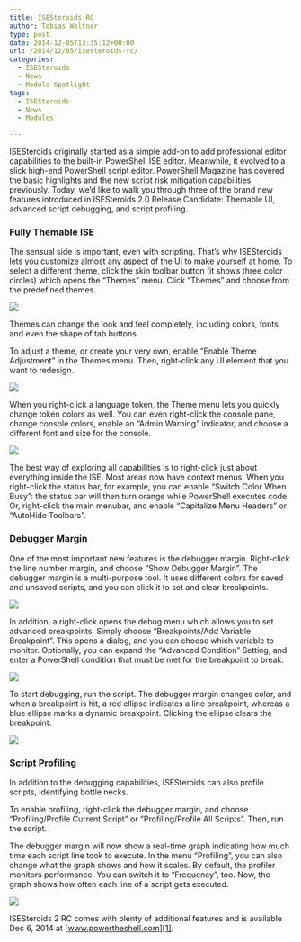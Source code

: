 ```yaml
---
title: ISESteroids RC
author: Tobias Weltner
type: post
date: 2014-12-05T13:35:12+00:00
url: /2014/12/05/isesteroids-rc/
categories:
  - ISESteroids
  - News
  - Module Spotlight
tags:
  - ISESteroids
  - News
  - Modules

---
```

ISESteroids originally started as a simple add-on to add professional editor capabilities to the built-in PowerShell ISE editor. Meanwhile, it evolved to a slick high-end PowerShell script editor. PowerShell Magazine has covered the basic highlights and the new script risk mitigation capabilities previously. Today, we’d like to walk you through three of the brand new features introduced in ISESteroids 2.0 Release Candidate: Themable UI, advanced script debugging, and script profiling.

### Fully Themable ISE

The sensual side is important, even with scripting. That’s why ISESteroids lets you customize almost any aspect of the UI to make yourself at home. To select a different theme, click the skin toolbar button (it shows three color circles) which opens the “Themes” menu. Click “Themes” and choose from the predefined themes.

![](/images/ISESteroids_RC_image_01.png)

Themes can change the look and feel completely, including colors, fonts, and even the shape of tab buttons.

To adjust a theme, or create your very own, enable “Enable Theme Adjustment” in the Themes menu. Then, right-click any UI element that you want to redesign.

![](/images/ISESteroids_RC_image_02-300x177.png)

When you right-click a language token, the Theme menu lets you quickly change token colors as well. You can even right-click the console pane, change console colors, enable an “Admin Warning” indicator, and choose a different font and size for the console.

![](/images/ISESteroids_RC_image_03-300x69.png)

The best way of exploring all capabilities is to right-click just about everything inside the ISE. Most areas now have context menus. When you right-click the status bar, for example, you can enable “Switch Color When Busy”: the status bar will then turn orange while PowerShell executes code. Or, right-click the main menubar, and enable “Capitalize Menu Headers” or “AutoHide Toolbars”.

### Debugger Margin

One of the most important new features is the debugger margin. Right-click the line number margin, and choose “Show Debugger Margin”. The debugger margin is a multi-purpose tool. It uses different colors for saved and unsaved scripts, and you can click it to set and clear breakpoints.

![](/images/ISESteroids_RC_image_04-300x143.png)

In addition, a right-click opens the debug menu which allows you to set advanced breakpoints. Simply choose “Breakpoints/Add Variable Breakpoint”. This opens a dialog, and you can choose which variable to monitor. Optionally, you can expand the “Advanced Condition” Setting, and enter a PowerShell condition that must be met for the breakpoint to break.

![](/images/ISESteroids_RC_image_05.png)

To start debugging, run the script. The debugger margin changes color, and when a breakpoint is hit, a red ellipse indicates a line breakpoint, whereas a blue ellipse marks a dynamic breakpoint. Clicking the ellipse clears the breakpoint.

![](/images/ISESteroids_RC_image_06-300x182.png)

### Script Profiling

In addition to the debugging capabilities, ISESteroids can also profile scripts, identifying bottle necks.

To enable profiling, right-click the debugger margin, and choose “Profiling/Profile Current Script” or “Profiling/Profile All Scripts”. Then, run the script.

The debugger margin will now show a real-time graph indicating how much time each script line took to execute. In the menu “Profiling”, you can also change what the graph shows and how it scales. By default, the profiler monitors performance. You can switch it to “Frequency”, too. Now, the graph shows how often each line of a script gets executed.

![](/images/ISESteroids_RC_image_07.png)

ISESteroids 2 RC comes with plenty of additional features and is available Dec 6, 2014 at [www.powertheshell.com][1].

[1]: http://www.powertheshell.com